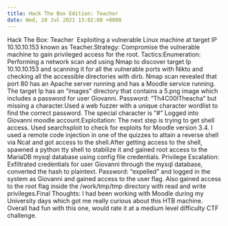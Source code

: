 ```yaml
---
title: Hack The Box Edition: Teacher
date: Wed, 28 Jul 2021 13:02:00 +0000
---
```

Hack The Box: Teacher  Exploiting a vulnerable Linux machine at target IP 10.10.10.153 known as Teacher.Strategy: Compromise the vulnerable machine to gain privileged access for the root. Tactics:Enumeration: Performing a network scan and using Nmap to discover target Ip 10.10.10.153 and scanning it for all the vulnerable ports with Nikto and checking all the accessible directories with dirb. Nmap scan revealed that port 80 has an Apache server running and has a Moodle service running. The target Ip has an “images” directory that contains a 5.png image which includes a password for user Giovanni. Password: “Th4C00lTheacha” but missing a character.Used a web fuzzer with a unique character wordlist to find the correct password. The special character is “#” Logged into Giovanni moodle account.Exploitation: The next step is trying to get shell access. Used searchsploit to check for exploits for Moodle version 3.4. I used a remote code injection in one of the quizzes to attain a reverse shell via Ncat and got access to the shell.After getting access to the shell, spawned a python tty shell to stabilize it and gained root access to the MariaDB mysql database using config file credentials. Privilege Escalation: Exfiltrated credentials for user Giovanni through the mysql database, converted the hash to plaintext. Password: “expelled” and logged in the system as Giovanni and gained access to the user flag. Also gained access to the root flag inside the /work/tmp/tmp directory with read and write privileges.Final Thoughts: I had been working with Moodle during my University days which got me really curious about this HTB machine. Overall had fun with this one, would rate it at a medium level difficulty CTF challenge.